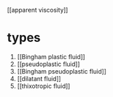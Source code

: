 

[[apparent viscosity]]


# types 
1. [[Bingham plastic fluid]]
2. [[pseudoplastic fluid]]
3. [[Bingham pseudoplastic fluid]] 
4. [[dilatant fluid]]
5. [[thixotropic fluid]]
